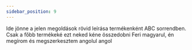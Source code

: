 ```yaml
---
sidebar_position: 9
---
```


Ide jönne a jelen megoldások rövid leírása termékenként ABC sorrendben. Csak a főbb termékeké 
ezt neked kéne összedobni Feri magyarul, én megírom és megszerkesztem angolul angol